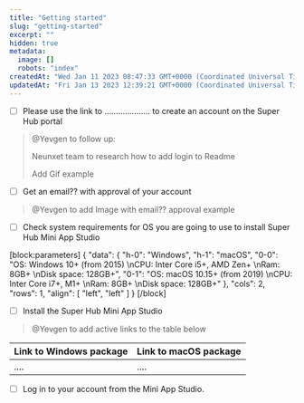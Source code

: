 ```yaml
---
title: "Getting started"
slug: "getting-started"
excerpt: ""
hidden: true
metadata: 
  image: []
  robots: "index"
createdAt: "Wed Jan 11 2023 08:47:33 GMT+0000 (Coordinated Universal Time)"
updatedAt: "Fri Jan 13 2023 12:39:21 GMT+0000 (Coordinated Universal Time)"
---
```

- [ ] Please use the link to .................... to create an account on the Super Hub portal

> @Yevgen to follow up:
>
> Neunxet team to research how to add login to Readme
>
> Add Gif example

- [ ] Get an email?? with approval of your account

> @Yevgen to add Image with email?? approval example

- [ ] Check system requirements for OS you are going to use to install Super Hub Mini App Studio

[block:parameters]
{
  "data": {
    "h-0": "Windows",
    "h-1": "macOS",
    "0-0": "OS: Windows 10+ (from 2015)  \nCPU: Inter Core i5+, AMD Zen+  \nRam:  8GB+  \nDisk space: 128GB+",
    "0-1": "OS: macOS 10.15+ (from 2019)  \nCPU: Inter Core i7+, M1+  \nRam:  8GB+  \nDisk space: 128GB+"
  },
  "cols": 2,
  "rows": 1,
  "align": [
    "left",
    "left"
  ]
}
[/block]


- [ ] Install the Super Hub Mini App Studio

> @Yevgen to add active links to the table below

| Link to Windows package | Link to macOS package |
| :---------------------- | :-------------------- |
| ....                    | ....                  |

- [ ] Log in to your account from the Mini App Studio.
